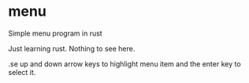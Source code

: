 # menu
Simple menu program in rust

Just learning rust. Nothing to see here.

.se up and down arrow keys to highlight menu item and the enter key to select it.
